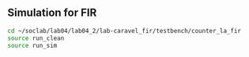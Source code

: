
## Simulation for FIR
```sh
cd ~/soclab/lab04/lab04_2/lab-caravel_fir/testbench/counter_la_fir
source run_clean
source run_sim
```
